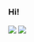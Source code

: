### Hi!

<!--
**SockYeh/SockYeh** is a ✨ _special_ ✨ repository because its `README.md` (this file) appears on your GitHub profile.

Here are some ideas to get you started:

- 🔭 I’m currently working on ...
- 🌱 I’m currently learning ...
- 👯 I’m looking to collaborate on ...
- 🤔 I’m looking for help with ...
- 💬 Ask me about ...
- 📫 How to reach me: ...
- 😄 Pronouns: ...
- ⚡ Fun fact: ...
-->

<img align="center" src="https://github-widgetbox.vercel.app/api/profile?username=SockYeh&data=followers,repositories,stars,commits&theme=nautilus" />
<img align="center" src="https://github-widgetbox.vercel.app/api/skills?languages=python,html,json,yaml,powershell&tools=git,mongodb&software=linux,windows,vscode&theme=nautilus" />
